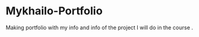 # Mykhailo-Portfolio
Making portfolio with my info and info of the project I will do in the course .

